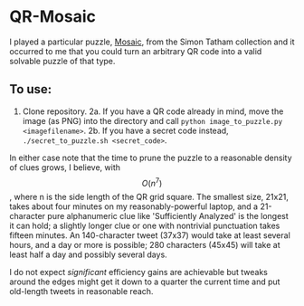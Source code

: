 # QR-Mosaic

I played a particular puzzle, [Mosaic](https://www.chiark.greenend.org.uk/~sgtatham/puzzles/js/mosaic.html), from the Simon Tatham collection and it occurred to me that you could turn an arbitrary QR code into a valid solvable puzzle of that type.

## To use:
1. Clone repository.
2a. If you have a QR code already in mind, move the image (as PNG) into the directory and call `python image_to_puzzle.py <imagefilename>`.
2b. If you have a secret code instead, `./secret_to_puzzle.sh <secret_code>`.

In either case note that the time to prune the puzzle to a reasonable density of clues grows, I believe, with $$O(n^7)$$, where n is the side length of the QR grid square. The smallest size, 21x21, takes about four minutes on my reasonably-powerful laptop, and a 21-character pure alphanumeric clue like 'Sufficiently Analyzed' is the longest it can hold; a slightly longer clue or one with nontrivial punctuation takes fifteen minutes. An 140-character tweet (37x37) would take at least several hours, and a day or more is possible; 280 characters (45x45) will take at least half a day and possibly several days.

I do not expect _significant_ efficiency gains are achievable but tweaks around the edges might get it down to a quarter the current time and put old-length tweets in reasonable reach.

